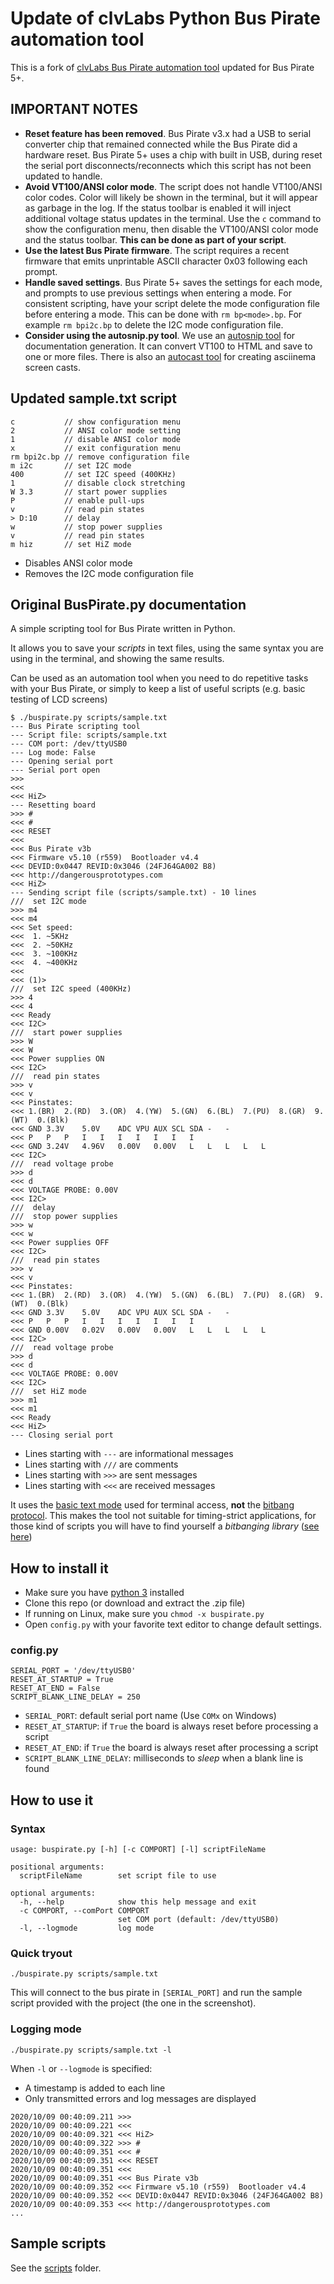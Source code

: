 # Update of clvLabs Python Bus Pirate automation tool

This is a fork of [clvLabs Bus Pirate automation tool](https://github.com/clvLabs/BusPirate) updated for Bus Pirate 5+.

## **IMPORTANT NOTES**

- **Reset feature has been removed**. Bus Pirate v3.x had a USB to serial converter chip that remained connected while the Bus Pirate did a hardware reset. Bus Pirate 5+ uses a chip with built in USB, during reset the serial port disconnects/reconnects which this script has not been updated to handle. 
- **Avoid VT100/ANSI color mode**. The script does not handle VT100/ANSI color codes. Color will likely be shown in the terminal, but it will appear as garbage in the log. If the status toolbar is enabled it will inject additional voltage status updates in the terminal. Use the ```c``` command to show the configuration menu, then disable the VT100/ANSI color mode and the status toolbar. **This can be done as part of your script**.
- **Use the latest Bus Pirate firmware**. The script requires a recent firmware that emits unprintable ASCII character 0x03 following each prompt.
- **Handle saved settings**. Bus Pirate 5+ saves the settings for each mode, and prompts to use previous settings when entering a mode. For consistent scripting, have your script delete the mode configuration file before entering a mode. This can be done with ```rm bp<mode>.bp```. For example ```rm bpi2c.bp``` to delete the I2C mode configuration file. 
- **Consider using the autosnip.py tool**. We use an [autosnip tool](https://docs.buspirate.com/docs/development/documentation/#static-terminal-output) for documentation generation. It can convert VT100 to HTML and save to one or more files. There is also an [autocast tool](https://docs.buspirate.com/docs/development/documentation/#asciinema-screencasts) for creating asciinema screen casts.

## Updated sample.txt script
```
c           // show configuration menu
2           // ANSI color mode setting
1           // disable ANSI color mode
x           // exit configuration menu
rm bpi2c.bp // remove configuration file 
m i2c       // set I2C mode
400         // set I2C speed (400KHz)
1           // disable clock stretching
W 3.3       // start power supplies
P           // enable pull-ups
v           // read pin states
> D:10      // delay
w           // stop power supplies
v           // read pin states
m hiz       // set HiZ mode
```
- Disables ANSI color mode
- Removes the I2C mode configuration file
## Original BusPirate.py documentation

A simple scripting tool for Bus Pirate written in Python.

It allows you to save your *scripts* in text files, using the same syntax you are using in the terminal, and showing the same results.

Can be used as an automation tool when you need to do repetitive tasks with your Bus Pirate, or simply to keep a list of useful scripts (e.g. basic testing of LCD screens)

```
$ ./buspirate.py scripts/sample.txt
--- Bus Pirate scripting tool
--- Script file: scripts/sample.txt
--- COM port: /dev/ttyUSB0
--- Log mode: False
--- Opening serial port
--- Serial port open
>>>
<<<
<<< HiZ>
--- Resetting board
>>> #
<<< #
<<< RESET
<<<
<<< Bus Pirate v3b
<<< Firmware v5.10 (r559)  Bootloader v4.4
<<< DEVID:0x0447 REVID:0x3046 (24FJ64GA002 B8)
<<< http://dangerousprototypes.com
<<< HiZ>
--- Sending script file (scripts/sample.txt) - 10 lines
///  set I2C mode
>>> m4
<<< m4
<<< Set speed:
<<<  1. ~5KHz
<<<  2. ~50KHz
<<<  3. ~100KHz
<<<  4. ~400KHz
<<<
<<< (1)>
///  set I2C speed (400KHz)
>>> 4
<<< 4
<<< Ready
<<< I2C>
///  start power supplies
>>> W
<<< W
<<< Power supplies ON
<<< I2C>
///  read pin states
>>> v
<<< v
<<< Pinstates:
<<< 1.(BR)	2.(RD)	3.(OR)	4.(YW)	5.(GN)	6.(BL)	7.(PU)	8.(GR)	9.(WT)	0.(Blk)
<<< GND	3.3V	5.0V	ADC	VPU	AUX	SCL	SDA	-	-
<<< P	P	P	I	I	I	I	I	I	I
<<< GND	3.24V	4.96V	0.00V	0.00V	L	L	L	L	L
<<< I2C>
///  read voltage probe
>>> d
<<< d
<<< VOLTAGE PROBE: 0.00V
<<< I2C>
///  delay
///  stop power supplies
>>> w
<<< w
<<< Power supplies OFF
<<< I2C>
///  read pin states
>>> v
<<< v
<<< Pinstates:
<<< 1.(BR)	2.(RD)	3.(OR)	4.(YW)	5.(GN)	6.(BL)	7.(PU)	8.(GR)	9.(WT)	0.(Blk)
<<< GND	3.3V	5.0V	ADC	VPU	AUX	SCL	SDA	-	-
<<< P	P	P	I	I	I	I	I	I	I
<<< GND	0.00V	0.02V	0.00V	0.00V	L	L	L	L	L
<<< I2C>
///  read voltage probe
>>> d
<<< d
<<< VOLTAGE PROBE: 0.00V
<<< I2C>
///  set HiZ mode
>>> m1
<<< m1
<<< Ready
<<< HiZ>
--- Closing serial port
```

* Lines starting with `---` are informational messages
* Lines starting with `///` are comments
* Lines starting with `>>>` are sent messages
* Lines starting with `<<<` are received messages

It uses the [basic text mode](http://dangerousprototypes.com/docs/Bus_Pirate_menu_options_guide) used for terminal access, **not** the [bitbang protocol](http://dangerousprototypes.com/docs/Bitbang). This makes the tool not suitable for timing-strict applications, for those kind of scripts you will have to find yourself a *bitbanging library* ([see here](http://dangerousprototypes.com/docs/Bus_Pirate_Scripting_in_Python))

## How to install it

* Make sure you have [python 3](https://www.python.org/downloads/) installed
* Clone this repo (or download and extract the .zip file)
* If running on Linux, make sure you `chmod -x buspirate.py`
* Open `config.py` with your favorite text editor to change default settings.

### config.py

```
SERIAL_PORT = '/dev/ttyUSB0'
RESET_AT_STARTUP = True
RESET_AT_END = False
SCRIPT_BLANK_LINE_DELAY = 250
```

* `SERIAL_PORT`: default serial port name (Use `COMx` on Windows)
* `RESET_AT_STARTUP`: if `True` the board is always reset before processing a script
* `RESET_AT_END`: if `True` the board is always reset after processing a script
* `SCRIPT_BLANK_LINE_DELAY`: milliseconds to *sleep* when a blank line is found

## How to use it

### Syntax

```
usage: buspirate.py [-h] [-c COMPORT] [-l] scriptFileName

positional arguments:
  scriptFileName        set script file to use

optional arguments:
  -h, --help            show this help message and exit
  -c COMPORT, --comPort COMPORT
                        set COM port (default: /dev/ttyUSB0)
  -l, --logmode         log mode
```

### Quick tryout
`./buspirate.py scripts/sample.txt`

This will connect to the bus pirate in `[SERIAL_PORT]` and run the sample script provided with the project (the one in the screenshot).


### Logging mode
`./buspirate.py scripts/sample.txt -l`

When `-l` or `--logmode` is specified:
* A timestamp is added to each line
* Only transmitted errors and log messages are displayed

```
2020/10/09 00:40:09.211 >>>
2020/10/09 00:40:09.221 <<<
2020/10/09 00:40:09.321 <<< HiZ>
2020/10/09 00:40:09.322 >>> #
2020/10/09 00:40:09.351 <<< #
2020/10/09 00:40:09.351 <<< RESET
2020/10/09 00:40:09.351 <<<
2020/10/09 00:40:09.351 <<< Bus Pirate v3b
2020/10/09 00:40:09.352 <<< Firmware v5.10 (r559)  Bootloader v4.4
2020/10/09 00:40:09.352 <<< DEVID:0x0447 REVID:0x3046 (24FJ64GA002 B8)
2020/10/09 00:40:09.353 <<< http://dangerousprototypes.com
...
```

## Sample scripts

See the [scripts](scripts) folder.
